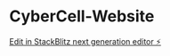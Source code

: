 # CyberCell-Website

[Edit in StackBlitz next generation editor ⚡️](https://stackblitz.com/~/github.com/Kunj05/CyberCell-Website)